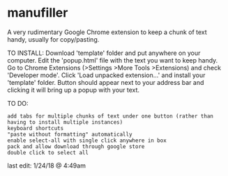 # manufiller
A very rudimentary Google Chrome extension to keep a chunk of text handy, usually for copy/pasting.

TO INSTALL: Download 'template' folder and put anywhere on your computer. Edit the 'popup.html' file with the text you want to keep handy. Go to Chrome Extensions (>Settings >More Tools >Extensions) and check 'Developer mode'. Click 'Load unpacked extension...' and install your 'template' folder. Button should appear next to your address bar and clicking it will bring up a popup with your text.

TO DO:

	add tabs for multiple chunks of text under one button (rather than having to install multiple instances)
	keyboard shortcuts
	"paste without formatting" automatically
	enable select-all with single click anywhere in box
	pack and allow download through google store
	double click to select all

last edit: 1/24/18 @ 4:49am
